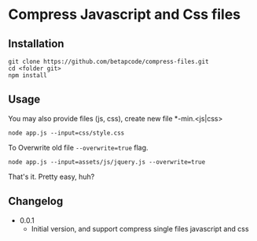 # Compress Javascript and Css files

## Installation

	git clone https://github.com/betapcode/compress-files.git
    cd <folder git>
    npm install



## Usage

You may also provide files (js, css), create new file *-min.<js|css>

	node app.js --input=css/style.css 

To Overwrite old file `--overwrite=true` flag.

	node app.js --input=assets/js/jquery.js --overwrite=true
	
That's it. Pretty easy, huh?

## Changelog

* 0.0.1
	* Initial version, and support compress single files javascript and css
